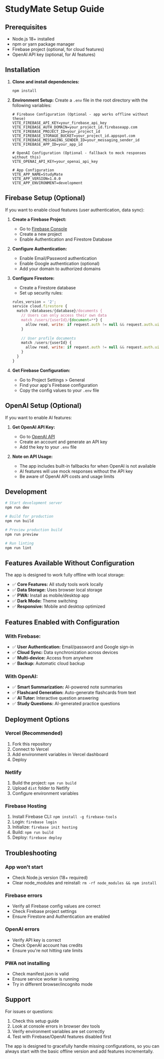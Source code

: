 # StudyMate Setup Guide

## Prerequisites

- Node.js 18+ installed
- npm or yarn package manager
- Firebase project (optional, for cloud features)
- OpenAI API key (optional, for AI features)

## Installation

1. **Clone and install dependencies:**
   ```bash
   npm install
   ```

2. **Environment Setup:**
   Create a `.env` file in the root directory with the following variables:

   ```env
   # Firebase Configuration (Optional - app works offline without these)
   VITE_FIREBASE_API_KEY=your_firebase_api_key
   VITE_FIREBASE_AUTH_DOMAIN=your_project_id.firebaseapp.com
   VITE_FIREBASE_PROJECT_ID=your_project_id
   VITE_FIREBASE_STORAGE_BUCKET=your_project_id.appspot.com
   VITE_FIREBASE_MESSAGING_SENDER_ID=your_messaging_sender_id
   VITE_FIREBASE_APP_ID=your_app_id

   # OpenAI Configuration (Optional - fallback to mock responses without this)
   VITE_OPENAI_API_KEY=your_openai_api_key

   # App Configuration
   VITE_APP_NAME=StudyMate
   VITE_APP_VERSION=1.0.0
   VITE_APP_ENVIRONMENT=development
   ```

## Firebase Setup (Optional)

If you want to enable cloud features (user authentication, data sync):

1. **Create a Firebase Project:**
   - Go to [Firebase Console](https://console.firebase.google.com/)
   - Create a new project
   - Enable Authentication and Firestore Database

2. **Configure Authentication:**
   - Enable Email/Password authentication
   - Enable Google authentication (optional)
   - Add your domain to authorized domains

3. **Configure Firestore:**
   - Create a Firestore database
   - Set up security rules:

   ```javascript
   rules_version = '2';
   service cloud.firestore {
     match /databases/{database}/documents {
       // Users can only access their own data
       match /users/{userId}/{document=**} {
         allow read, write: if request.auth != null && request.auth.uid == userId;
       }
       
       // User profile documents
       match /users/{userId} {
         allow read, write: if request.auth != null && request.auth.uid == userId;
       }
     }
   }
   ```

4. **Get Firebase Configuration:**
   - Go to Project Settings > General
   - Find your app's Firebase configuration
   - Copy the config values to your `.env` file

## OpenAI Setup (Optional)

If you want to enable AI features:

1. **Get OpenAI API Key:**
   - Go to [OpenAI API](https://platform.openai.com/api-keys)
   - Create an account and generate an API key
   - Add the key to your `.env` file

2. **Note on API Usage:**
   - The app includes built-in fallbacks for when OpenAI is not available
   - AI features will use mock responses without the API key
   - Be aware of OpenAI API costs and usage limits

## Development

```bash
# Start development server
npm run dev

# Build for production
npm run build

# Preview production build
npm run preview

# Run linting
npm run lint
```

## Features Available Without Configuration

The app is designed to work fully offline with local storage:

- ✅ **Core Features:** All study tools work locally
- ✅ **Data Storage:** Uses browser local storage
- ✅ **PWA:** Install as mobile/desktop app
- ✅ **Dark Mode:** Theme switching
- ✅ **Responsive:** Mobile and desktop optimized

## Features Enabled with Configuration

### With Firebase:
- ✅ **User Authentication:** Email/password and Google sign-in
- ✅ **Cloud Sync:** Data synchronization across devices
- ✅ **Multi-device:** Access from anywhere
- ✅ **Backup:** Automatic cloud backup

### With OpenAI:
- ✅ **Smart Summarization:** AI-powered note summaries
- ✅ **Flashcard Generation:** Auto-generate flashcards from text
- ✅ **AI Tutor:** Interactive question answering
- ✅ **Study Questions:** AI-generated practice questions

## Deployment Options

### Vercel (Recommended)
1. Fork this repository
2. Connect to Vercel
3. Add environment variables in Vercel dashboard
4. Deploy

### Netlify
1. Build the project: `npm run build`
2. Upload `dist` folder to Netlify
3. Configure environment variables

### Firebase Hosting
1. Install Firebase CLI: `npm install -g firebase-tools`
2. Login: `firebase login`
3. Initialize: `firebase init hosting`
4. Build: `npm run build`
5. Deploy: `firebase deploy`

## Troubleshooting

### App won't start
- Check Node.js version (18+ required)
- Clear node_modules and reinstall: `rm -rf node_modules && npm install`

### Firebase errors
- Verify all Firebase config values are correct
- Check Firebase project settings
- Ensure Firestore and Authentication are enabled

### OpenAI errors
- Verify API key is correct
- Check OpenAI account has credits
- Ensure you're not hitting rate limits

### PWA not installing
- Check manifest.json is valid
- Ensure service worker is running
- Try in different browser/incognito mode

## Support

For issues or questions:
1. Check this setup guide
2. Look at console errors in browser dev tools
3. Verify environment variables are set correctly
4. Test with Firebase/OpenAI features disabled first

The app is designed to gracefully handle missing configurations, so you can always start with the basic offline version and add features incrementally.
